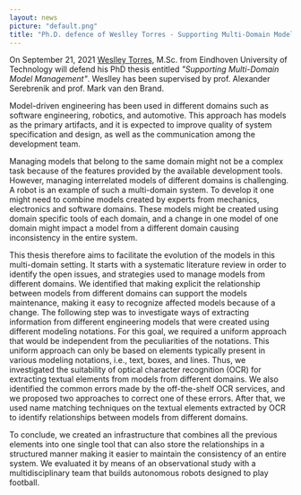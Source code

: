 ```yaml
---
layout: news
picture: "default.png"
title: "Ph.D. defence of Weslley Torres - Supporting Multi-Domain Model Management"
---
```


On September 21, 2021 [Weslley Torres](https://research.tue.nl/en/persons/weslley-torres), M.Sc. from Eindhoven University of Technology will defend his PhD thesis entitled *"Supporting Multi-Domain Model Management"*. Weslley has been supervised by prof. Alexander Serebrenik and prof. Mark van den Brand.

Model-driven engineering has been used in different domains such as software engineering, robotics, and automotive. This approach has models as the primary artifacts, and it is expected to improve quality of system specification and design, as well as the communication among the development team.

Managing models that belong to the same domain might not be a complex task because of the features provided by the available development tools. However, managing interrelated models of different domains is challenging. A robot is an example of such a multi-domain system. To develop it one might need to combine models created by experts from mechanics, electronics and software domains. These models might be created using domain specific tools of each domain, and a change in one model of one domain might impact a model from a different domain causing inconsistency in the entire system.

This thesis therefore aims to facilitate the evolution of the models in this multi-domain setting. It starts with a systematic literature review in order to identify the open issues, and strategies used to manage models from different domains. We identified that making explicit the relationship between models from different domains can support the models maintenance, making it easy to recognize affected models because of a change. The following step was to investigate ways of extracting information from different engineering models that were created using different modeling notations. For this goal, we required a uniform approach that would be independent from the peculiarities of the notations. This uniform approach can only be based on elements typically present in various modeling notations, i.e., text, boxes, and lines. Thus, we investigated the suitability of optical character recognition (OCR) for extracting textual elements from models from different domains. We also identified the common errors made by the off-the-shelf OCR services, and we proposed two approaches to correct one of these errors. After that, we used name matching techniques on the textual elements extracted by OCR to identify relationships between models from different domains. 

To conclude, we created an infrastructure that combines all the previous elements into one single tool that can also store the relationships in a structured manner making it easier to maintain the consistency of an entire system. We evaluated it by means of an observational study with a multidisciplinary team that builds autonomous robots designed to play football.


